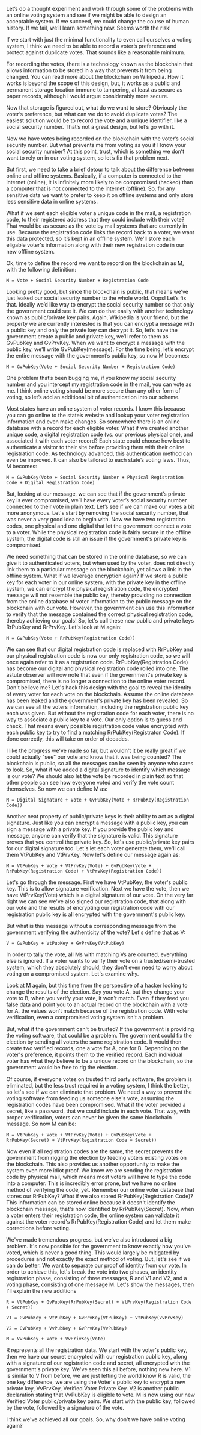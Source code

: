 Let’s do a thought experiment and work through some of the problems with an online voting system and see if we might be able to design an acceptable system. If we succeed, we could change the course of human history. If we fail, we’ll learn something new. Seems worth the risk!

If we start with just the minimal functionality to even call ourselves a voting system, I think we need to be able to record a voter’s preference and protect against duplicate votes. That sounds like a reasonable minimum.

For recording the votes, there is a technology known as the blockchain that allows information to be stored in a way that prevents it from being changed. You can read more about the blockchain on Wikipedia. How it works is beyond the scope of this design, but, it works as a public and permanent storage location immune to tampering, at least as secure as paper records, although I would argue considerably more secure.

Now that storage is figured out, what do we want to store? Obviously the voter’s preference, but what can we do to avoid duplicate votes? The easiest solution would be to record the vote and a unique identifier, like a social security number. That’s not a great design, but let’s go with it.

Now we have votes being recorded on the blockchain with the voter’s social security number. But what prevents me from voting as you if I know your social security number? At this point, trust, which is something we don’t want to rely on in our voting system, so let’s fix that problem next.

But first, we need to take a brief detour to talk about the difference between online and offline systems. Basically, if a computer is connected to the internet (online), it is infinitely more likely to be compromised (hacked) than a computer that is not connected to the internet (offline). So, for any sensitive data we want to prefer to keep it on offline systems and only store less sensitive data in online systems.

What if we sent each eligible voter a unique code in the mail, a registration code, to their registered address that they could include with their vote? That would be as secure as the vote by mail systems that are currently in use. Because the registration code links the record back to a voter, we want this data protected, so it’s kept in an offline system. We'll store each eligable voter's information along with their new registration code in our new offline system.

Ok, time to define the record we want to record on the blockchain as M, with the following definition:

`M = Vote + Social Security Number + Registration Code`

Looking pretty good, but since the blockchain is public, that means we’ve just leaked our social security number to the whole world. Oops! Let’s fix that. Ideally we’d like way to encrypt the social security number so that only the government could see it. We can do that easily with another technology known as public/private key pairs. Again, Wikipedia is your friend, but the property we are currently interested is that you can encrypt a message with a public key and only the private key can decrypt it. So, let’s have the government create a public and private key, we’ll refer to them as GvPubKey and GvPrvKey. When we want to encrypt a message with the public key, we’ll write GvPubKey(message). For the time being, let’s encrypt the entire message with the government’s public key, so now M becomes:

`M = GvPubKey(Vote + Social Security Number + Registration Code)`

One problem that’s been bugging me, if you know my social security number and you intercept my registration code in the mail, you can vote as me. I think online voting should be more secure than any other form of voting, so let’s add an additional bit of authentication into our scheme. 

Most states have an online system of voter records. I know this because you can go online to the state’s website and lookup your voter registration information and even make changes. So somewhere there is an online database with a record for each eligible voter. What if we created another unique code, a digital registration code (vs. our previous physical one), and associated it with each voter record? Each state could choose how best to authenticate a visitor to their site before providing them with their online registration code. As technology advanced, this authentication method can even be improved. It can also be tailored to each state’s voting laws. Thus, M becomes:

`M = GvPubKey(Vote + Social Security Number + Physical Registration Code + Digital Registration Code)`

But, looking at our message, we can see that if the government’s private key is ever compromised, we’ll have every voter’s social security number connected to their vote in plain text. Let’s see if we can make our votes a bit more anonymous. Let's start by removing the social security number, that was never a very good idea to begin with. Now we have two registration codes, one physical and one digital that let the government connect a vote to a voter. While the physical registration code is fairly secure in the offline system, the digital code is still an issue if the government's private key is compromised. 

We need something that can be stored in the online database, so we can give it to authenticated voters, but when used by the voter, does not directly link them to a particular message on the blockchain, yet allows a link in the offline system. What if we leverage encryption again? If we store a public key for each voter in our online system, with the private key in the offline system, we can encrypt the physical registration code, the encrypted message will not resemble the public key, thereby providing no connection from the online database of voter information to the public message on the blockchain with our vote. However, the government can use this information to verify that the message contained the correct physical registration code, thereby achieving our goals! So, let's call these new public and private keys RrPubKey and RrPrvKey. Let's look at M again:

`M = GvPubKey(Vote + RrPubKey(Registration Code))`

We can see that our digital registration code is replaced with RrPubKey and our physical registration code is now our only registration code, so we will once again refer to it as a registration code. RrPubKey(Registration Code) has become our digital and physical registration code rolled into one. The astute observer will now note that even if the government's private key is compromised, there is no longer a connection to the online voter record. Don't believe me? Let's hack this design with the goal to reveal the identity of every voter for each vote on the blockchain. Assume the online database has been leaked and the government's private key has been revealed. So we can see all the voters information, including the registration public key each was given. But without the registration code for each voter, there is no way to associate a public key to a vote. Our only option is to guess and check. That means every possible registration code value encrypted with each public key to try to find a matching RrPubKey(Registraton Code). If done correctly, this will take on order of decades.

I like the progress we've made so far, but wouldn't it be really great if we could actually "see" our vote and know that it was being counted? The blockchain is public, so all the messages can be seen by anyone who cares to look. So, what if we added a digital signature to identify which message is our vote? We should also let the vote be recorded in plain text so that other people can see how everyone voted and verify the vote count themselves. So now we can define M as:

`M = Digital Signature + Vote + GvPubKey(Vote + RrPubKey(Registration Code))`

Another neat property of public/private keys is their ability to act as a digital signature. Just like you can encrypt a message with a public key, you can sign a message with a private key. If you provide the public key and message, anyone can verify that the signature is valid. This signature proves that you control the private key. So, let's use public/private key pairs for our digital signature too. Let's let each voter generate them, we'll call them VtPubKey and VtPrvKey. Now let's define our message again as:

`M = VtPubKey + Vote + VtPrvKey(Vote) + GvPubKey(Vote + RrPubKey(Registration Code) + VtPrvKey(Registration Code))`

Let's go through the message. First we have VtPubKey, the voter's public key. This is to allow signature verification. Next we have the vote, then we have VtPrvKey(Vote) which is a digital signature of our vote. On the very far right we can see we've also signed our registration code, that along with our vote and the results of encrypting our registration code with our registration public key is all encrypted with the government's public key.

But what is this message without a corresponding message from the government verifying the authenticity of the vote? Let's define that as V:

`V = GvPubKey + VtPubKey + GvPrvKey(VtPubKey)`

In order to tally the vote, all Ms with matching Vs are counted, everything else is ignored. If a voter wants to verify their vote on a trusted/semi-trusted system, which they absolutely should, they don't even need to worry about voting on a compromised system. Let's examine why. 

Look at M again, but this time from the perspective of a hacker looking to change the results of the election. Say you vote A, but they change your vote to B, when you verify your vote, it won't match. Even if they feed you false data and point you to an actual record on the blockchain with a vote for A, the values won't match because of the registration code. With voter verification, even a compromised voting system isn't a problem.

But, what if the government can't be trusted? If the government is providing the voting software, that could be a problem. The government could fix the election by sending all voters the same registration code. It would then create two verified records, one a vote for A, one for B. Depending on the voter's preference, it points them to the verified record. Each individual voter has what they believe to be a unique record on the blockchain, so the government would be free to rig the election.

Of course, if everyone votes on trusted third party software, the problem is eliminated, but the less trust required in a voting system, I think the better, so let's see if we can eliminate that problem. We need a way to prevent the voting software from feeding us someone else's vote, assuming the registration codes have been compromised. What if the voter provided a secret, like a password, that we could include in each vote. That way, with proper verification, voters can never be given the same blockchain message. So now M can be:

`M = VtPubKey + Vote + VtPrvKey(Vote) + GvPubKey(Vote + RrPubKey(Secret) + VtPrvKey(Registration Code + Secret))`

Now even if all registration codes are the same, the secret prevents the government from rigging the election by feeding voters existing votes on the blockchain. This also provides us another opportunity to make the system even more idiot proof. We know we are sending the registration code by physical mail, which means most voters will have to type the code into a computer. This is incredibly error prone, but we have no online method of verifying the code, yet. Remember our online voter database that stores our RrPubKey? What if we also stored RrPubKey(Registration Code)? This information can be stored online because it doesn't identify the blockchain message, that's now identified by RrPubKey(Secret). Now, when a voter enters their registration code, the online system can validate it against the voter record's RrPubKey(Registration Code) and let them make corrections before voting.

We've made tremendous progress, but we've also introduced a big problem. It's now possible for the government to know exactly how you've voted, which is never a good thing. This would largely be mitigated by procedures and not exactly the exact method of voting. But, let's see if we can do better. We want to separate our proof of identity from our vote. In order to achieve this, let's break the vote into two phases, an identity registration phase, consisting of three messages, R and V1 and V2, and a voting phase, consisting of one message M. Let's show the messages, then I'll explain the new additions

`R = VtPubKey + GvPubKey(RrPubKey(Secret) + VtPrvKey(Registration Code + Secret))`

`V1 = GvPubKey + VtPubKey + GvPrvKey(VtPubKey) + VtPubKey(VvPrvKey)`

`V2 = GvPubKey + VvPubKey + GvPrvKey(VvPubKey)`

`M = VvPubKey + Vote + VvPrivKey(Vote)`

R represents all the registration data. We start with the voter's public key, then we have our secret encrypted with our registration public key, along with a signature of our registration code and secret, all encrypted with the government's private key. We've seen this all before, nothing new here. V1 is similar to V from before, we are just letting the world know R is valid, the one key difference, we are using the Voter's public key to encrypt a new private key, VvPrvKey, Verified Voter Private Key. V2 is another public declaration stating that VvPubKey is eligible to vote. M is now using our new Verified Voter public/private key pairs. We start with the public key, followed by the vote, followed by a signature of the vote.

I think we've achieved all our goals. So, why don't we have online voting again?
